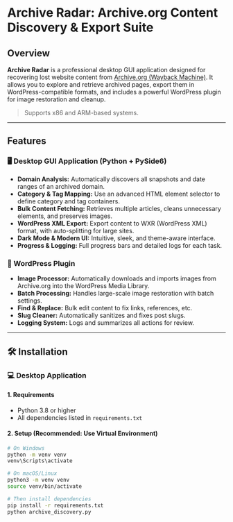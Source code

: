 # Archive Radar: Archive.org Content Discovery & Export Suite

## Overview

**Archive Radar** is a professional desktop GUI application designed for recovering lost website content from [Archive.org (Wayback Machine)](https://archive.org/web/). It allows you to explore and retrieve archived pages, export them in WordPress-compatible formats, and includes a powerful WordPress plugin for image restoration and cleanup.

> Supports x86 and ARM-based systems.

---

## Features

### 🖥️ Desktop GUI Application (Python + PySide6)

- **Domain Analysis:** Automatically discovers all snapshots and date ranges of an archived domain.
- **Category & Tag Mapping:** Use an advanced HTML element selector to define category and tag containers.
- **Bulk Content Fetching:** Retrieves multiple articles, cleans unnecessary elements, and preserves images.
- **WordPress XML Export:** Export content to WXR (WordPress XML) format, with auto-splitting for large sites.
- **Dark Mode & Modern UI:** Intuitive, sleek, and theme-aware interface.
- **Progress & Logging:** Full progress bars and detailed logs for each task.

### 🔌 WordPress Plugin

- **Image Processor:** Automatically downloads and imports images from Archive.org into the WordPress Media Library.
- **Batch Processing:** Handles large-scale image restoration with batch settings.
- **Find & Replace:** Bulk edit content to fix links, references, etc.
- **Slug Cleaner:** Automatically sanitizes and fixes post slugs.
- **Logging System:** Logs and summarizes all actions for review.

---

## 🛠️ Installation

### 💻 Desktop Application

#### 1. Requirements

- Python 3.8 or higher  
- All dependencies listed in `requirements.txt`

#### 2. Setup (Recommended: Use Virtual Environment)

```bash
# On Windows
python -m venv venv
venv\Scripts\activate

# On macOS/Linux
python3 -m venv venv
source venv/bin/activate

# Then install dependencies
pip install -r requirements.txt
python archive_discovery.py
